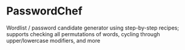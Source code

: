 # PasswordChef
Wordlist / password candidate generator using step-by-step recipes; supports checking all permutations of words, cycling through upper/lowercase modifiers, and more
